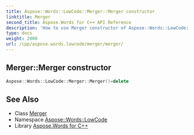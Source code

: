 ```yaml
---
title: Aspose::Words::LowCode::Merger::Merger constructor
linktitle: Merger
second_title: Aspose.Words for C++ API Reference
description: 'How to use Merger constructor of Aspose::Words::LowCode::Merger class in C++.'
type: docs
weight: 2000
url: /cpp/aspose.words.lowcode/merger/merger/
---
```

## Merger::Merger constructor




```cpp
Aspose::Words::LowCode::Merger::Merger()=delete
```

## See Also

* Class [Merger](../)
* Namespace [Aspose::Words::LowCode](../../)
* Library [Aspose.Words for C++](../../../)
